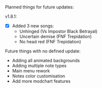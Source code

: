 Planned things for future updates:
  
v1.8.1:  
- [X] Added 3 new songs:
  - Unhinged (Vs Impostor Black Betrayal)
  - Uncertain demise (FNF Trepidation)
  - No head red (FNF Trepidation)

Future things with no defined update:
  - Adding all animated backgrounds
  - Adding multiple note types
  - Main menu rework
  - Notes color customisation
  - Add more modchart features
